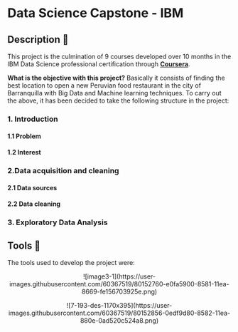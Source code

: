 # Data Science Capstone - IBM

## Description :speech_balloon:
This project is the culmination of 9 courses developed over 10 months in the IBM Data Science professional certification through [**Coursera**](https://www.coursera.org/professional-certificates/ibm-data-science). 

**What is the objective with this project?** Basically it consists of finding the best location to open a new Peruvian food restaurant in the city of Barranquilla with Big Data and Machine learning techniques. To carry out the above, it has been decided to take the following structure in the project: 

### 1. Introduction
#### 1.1 Problem
#### 1.2 Interest

### 2.Data acquisition and cleaning
#### 2.1 Data sources

#### 2.2 Data cleaning

### 3. Exploratory Data Analysis


## Tools :hammer:
The tools used to develop the project were:

<p align="center">
![image3-1](https://user-images.githubusercontent.com/60367519/80152760-e0fa5900-8581-11ea-8669-fe156703925e.png)
</p>


<p align="center">
![7-193-des-1170x395](https://user-images.githubusercontent.com/60367519/80152856-0edf9d80-8582-11ea-880e-0ad520c524a8.png)
</p>





